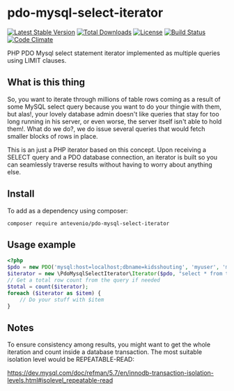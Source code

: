 # pdo-mysql-select-iterator
[![Latest Stable Version](https://poser.pugx.org/antevenio/pdo-mysql-select-iterator/v/stable)](https://packagist.org/packages/antevenio/pdo-mysql-select-iterator)
[![Total Downloads](https://poser.pugx.org/antevenio/pdo-mysql-select-iterator/downloads)](https://packagist.org/packages/antevenio/pdo-mysql-select-iterator)
[![License](https://poser.pugx.org/antevenio/pdo-mysql-select-iterator/license)](https://packagist.org/packages/antevenio/pdo-mysql-select-iterator)
[![Build Status](https://travis-ci.org/Antevenio/pdo-mysql-select-iterator.svg?branch=master)](https://travis-ci.org/Antevenio/pdo-mysql-select-iterator)
[![Code Climate](https://codeclimate.com/github/Antevenio/pdo-mysql-select-iterator.png)](https://codeclimate.com/github/Antevenio/pdo-mysql-select-iterator)

PHP PDO Mysql select statement iterator implemented as multiple queries using LIMIT clauses.

What is this thing
---
So, you want to iterate through millions of table rows coming as a result
of some MySQL select query because you want to do your thingie with them, but alas!, your lovely
database admin doesn't like queries that stay for too long running in his server,
or even worse, the server itself isn't able to hold them!. What do we do?, we do issue several
queries that would fetch smaller blocks of rows in place.


This is an just a PHP iterator based on this concept. Upon receiving a SELECT query and a
PDO database connection, an iterator is built so you can seamlessly traverse results without
having to worry about anything else.

Install
---

To add as a dependency using composer:

`composer require antevenio/pdo-mysql-select-iterator`

Usage example
---

```php
<?php
$pdo = new PDO('mysql:host=localhost;dbname=kidsshouting', 'myuser', 'mypass');
$iterator = new \PdoMysqlSelectIterator\Iterator($pdo, "select * from tbl", 1000);
// Get a total row count from the query if needed
$total = count($iterator);
foreach ($iterator as $item) {
    // Do your stuff with $item
}
```

Notes
---
To ensure consistency among results, you might want to get the whole iteration and count inside a database transaction.
The most suitable isolation level would be REPEATABLE-READ: 

https://dev.mysql.com/doc/refman/5.7/en/innodb-transaction-isolation-levels.html#isolevel_repeatable-read
